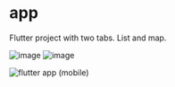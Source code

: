 # app
Flutter project with two tabs. List and map.

![image](https://github.com/user-attachments/assets/5f5026a6-6b65-412f-adf2-345826d82de8)
![image](https://github.com/user-attachments/assets/6b9dc4b8-5cf3-40ba-b57f-ea31bfe406c6)

![flutter app (mobile)](https://github.com/user-attachments/assets/67189e95-c2aa-4491-b8b4-f489554c348e)

